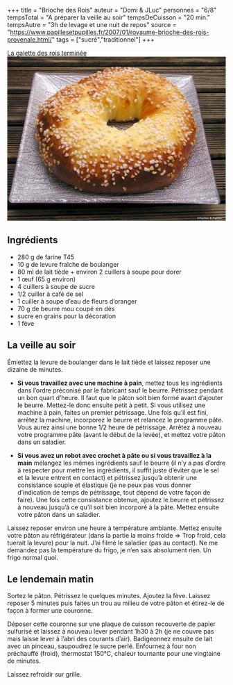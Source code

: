 +++
title = "Brioche des Rois"
auteur = "Domi & JLuc"
personnes = "6/8"
tempsTotal = "A préparer la veille au soir"
tempsDeCuisson = "20 min."
tempsAutre = "3h de levage et une nuit de repos"
source = "https://www.papillesetpupilles.fr/2007/01/royaume-brioche-des-rois-provenale.html/"
tags = ["sucré","traditionnel"] 
+++

[La galette des rois terminée](https://www.papillesetpupilles.fr/wp-content/uploads/2007/01/Royaume-1-1000x0.jpg)
![alt text](brioche_des_rois.jpg "La galette des rois terminée")
## Ingrédients
- 280 g de farine T45
- 10 g de levure fraîche de boulanger
- 80 ml de lait tiède + environ 2 cuillers à soupe pour dorer
- 1 œuf (65 g environ)
- 4 cuillers à soupe de sucre
- 1/2 cuiller à café de sel
- 1 cuiller à soupe d’eau de fleurs d’oranger
- 70 g de beurre mou coupé en dés
- sucre en grains pour la décoration
- 1 fève


## La veille au soir
Émiettez la levure de boulanger dans le lait tiède et laissez reposer une dizaine de minutes.
- **Si vous travaillez avec une machine à pain**, mettez tous les ingrédients dans l’ordre préconisé par le fabricant sauf le beurre. Pétrissez pendant un bon quart d’heure. Il faut que le pâton soit bien formé avant d’ajouter le beurre. Mettez-le donc ensuite petit à petit. Si vous utilisez une machine à pain, faites un premier pétrissage. Une fois qu’il est fini, arrêtez la machine, incorporez le beurre et relancez le programme pâte. Vous aurez ainsi une bonne 1/2 heure de pétrissage. Arrêtez à nouveau votre programme pâte (avant le début de la levée), et mettez votre pâton dans un saladier.

- **Si vous avez un robot avec crochet à pâte ou si vous travaillez à la main** mélangez les mêmes ingrédients sauf le beurre (il n’y a pas d’ordre à respecter pour mettre les ingrédients, il suffit juste d’éviter que le sel et la levure entrent en contact) et pétrissez jusqu’à obtenir une consistance souple et élastique (je ne peux pas vous donner d’indication de temps de pétrissage, tout dépend de votre façon de faire). Une fois cette consistance obtenue, ajoutez le beurre et pétrissez à nouveau jusqu’à ce qu’il soit bien incorporé à la pâte. Mettez ensuite votre pâton dans un saladier.

Laissez reposer environ une heure à température ambiante.
Mettez ensuite votre pâton au réfrigérateur (dans la partie la moins froide => Trop froid, cela tuerait la levure) pour la nuit. J’ai filmé le saladier (pas au contact). Ne me demandez pas la température du frigo, je n’en sais absolument rien. Un frigo normal quoi.

## Le lendemain matin
Sortez le pâton. Pétrissez le quelques minutes. Ajoutez la fève. Laissez reposer 5 minutes puis faites un trou au milieu de votre pâton et étirez-le de façon à former une couronne.

Déposer cette couronne sur une plaque de cuisson recouverte de papier sulfurisé et laissez à nouveau lever pendant 1h30 à 2h (je ne couvre pas mais laisse lever à l’abri des courants d’air).
Badigeonnez ensuite de lait avec un pinceau, saupoudrez le sucre perlé.
Enfournez à four non préchauffé (froid), thermostat 150°C, chaleur tournante pour une vingtaine de minutes.

Laissez refroidir sur grille.
